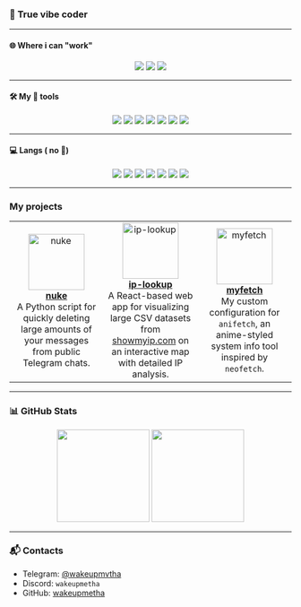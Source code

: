 ### 🧰 True vibe coder

---

#### 🌐 Where i can "work"

<p align="center">
  <img src="https://img.shields.io/badge/Telegram-2CA5E0?style=for-the-badge&logo=telegram&logoColor=white" />
  <img src="https://img.shields.io/badge/Discord-5865F2?style=for-the-badge&logo=discord&logoColor=white" />
  <img src="https://img.shields.io/badge/Web-4285F4?style=for-the-badge&logo=google-chrome&logoColor=white" />
</p>

---

#### 🛠 My 💞 tools

<p align="center">
  <img src="https://img.shields.io/badge/ChatGPT-00A67E?logo=openai&logoColor=white&style=for-the-badge" />
  <img src="https://img.shields.io/badge/VSCode-007ACC?style=for-the-badge&logo=visualstudiocode&logoColor=white" />
  <img src="https://img.shields.io/badge/Cursor-181717?style=for-the-badge&logo=cursor&logoColor=white" />
  <img src="https://img.shields.io/badge/Trae_AI-000000?style=for-the-badge&logoColor=white" />
  <img src="https://img.shields.io/badge/Deepseek-4B0082?style=for-the-badge&logo=deepin&logoColor=white" />
  <img src="https://img.shields.io/badge/Claude_4-FFA500?style=for-the-badge&logo=anthropic&logoColor=white" />
  <img src="https://img.shields.io/badge/GitHub-181717?style=for-the-badge&logo=github&logoColor=white" />
</p>

---

#### 💻 Langs ( no 🧢)

<p align="center">
<p align="center"> <img src="https://img.shields.io/badge/Python-3670A0?style=for-the-badge&logo=python&logoColor=white" /> <img src="https://img.shields.io/badge/React-20232A?style=for-the-badge&logo=react&logoColor=61DAFB" /> <img src="https://img.shields.io/badge/Node.js-339933?style=for-the-badge&logo=nodedotjs&logoColor=white" /> <img src="https://img.shields.io/badge/TypeScript-3178C6?style=for-the-badge&logo=typescript&logoColor=white" /> <img src="https://img.shields.io/badge/CSS3-1572B6?style=for-the-badge&logo=css3&logoColor=white" /> <img src="https://img.shields.io/badge/Docker-2496ED?style=for-the-badge&logo=docker&logoColor=white" /> <img src="https://img.shields.io/badge/SQL-4479A1?style=for-the-badge&logo=mysql&logoColor=white" /> </p>

</p>

---

### My projects

<table>
  <tr>
    <td align="center" width="33%">
      <a href="https://github.com/wakeupmetha/nuke">
        <img src="https://durka.lol/YlROshJ" width="100" alt="nuke"/><br />
        <strong>nuke</strong>
      </a>
      <br />
      A Python script for quickly deleting large amounts of your messages from public Telegram chats.
    </td>
    <td align="center" width="33%">
      <a href="https://github.com/wakeupmetha/ip-lookup">
        <img src="https://durka.lol/BQJMPkB" width="100" alt="ip-lookup"/><br />
        <strong>ip-lookup</strong>
      </a>
      <br />
      A React-based web app for visualizing large CSV datasets from <a href="https://www.showmyip.com/bulk-ip-lookup/" target="_blank">showmyip.com</a> on an interactive map with detailed IP analysis.
    </td>
    <td align="center" width="33%">
      <a href="https://github.com/wakeupmetha/myfetch">
        <img src="https://durka.lol/X3WXTlH" width="100" alt="myfetch"/><br />
        <strong>myfetch</strong>
      </a>
      <br />
      My custom configuration for <code>anifetch</code>, an anime-styled system info tool inspired by <code>neofetch</code>.
    </td>
  </tr>
</table>





---

### 📊 GitHub Stats

<p align="center">
  <img src="https://github-readme-stats.vercel.app/api?username=wakeupmetha&show_icons=true&include_all_commits=true&count_private=true&theme=tokyonight" height="165"/>
  <img src="https://github-readme-stats.vercel.app/api/top-langs/?username=wakeupmetha&layout=compact&theme=tokyonight" height="165"/>
</p>



---

### 📬 Contacts

* Telegram: [@wakeupmvtha](https://t.me/wakemeuprobot)
* Discord: `wakeupmetha`
* GitHub: [wakeupmetha](https://github.com/wakeupmetha)
